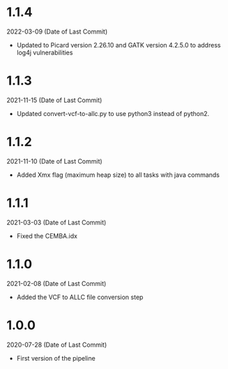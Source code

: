 # 1.1.4
2022-03-09 (Date of Last Commit)

* Updated to Picard version 2.26.10 and GATK version 4.2.5.0 to address log4j vulnerabilities

# 1.1.3
2021-11-15 (Date of Last Commit)

* Updated convert-vcf-to-allc.py to use python3 instead of python2.

# 1.1.2
2021-11-10 (Date of Last Commit)

* Added Xmx flag (maximum heap size) to all tasks with java commands

# 1.1.1
2021-03-03 (Date of Last Commit)

* Fixed the CEMBA.idx

# 1.1.0
2021-02-08 (Date of Last Commit)

* Added the VCF to ALLC file conversion step

# 1.0.0
2020-07-28 (Date of Last Commit)

* First version of the pipeline
